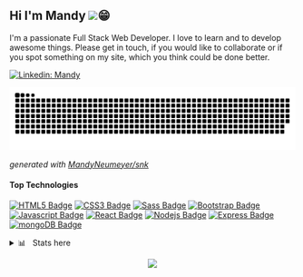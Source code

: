 ## Hi I'm Mandy <img src="https://media.giphy.com/media/hvRJCLFzcasrR4ia7z/giphy.gif" width="25">:grin:

I'm a passionate Full Stack Web Developer. I love to learn and to develop awesome things. Please get in touch, if you would like to collaborate 
or if you spot something on my site, which you think could be done better.

[![Linkedin: Mandy](https://img.shields.io/badge/-MandyNeumeyer-blue?style=flat-square&logo=Linkedin&logoColor=white&link=https://www.linkedin.com/in/mandy-neumeyer/)](https://www.linkedin.com/in/mandy-neumeyer-0753451b2/)

![github snake animation](https://raw.githubusercontent.com/MandyNeumeyer/MandyNeumeyer/output/github-contribution-grid-snake.svg)

_generated with [MandyNeumeyer/snk](https://github.com/platane/snk)_
	
#### Top Technologies

<!-- TODO: Make technologies links takes you to repositories -->
[![HTML5 Badge](https://img.shields.io/badge/HTML5-E34F26?style=for-the-badge&labelColor=black&logo=html5&logoColor=E34F26)](#) [![CSS3 Badge](https://img.shields.io/badge/CSS3-1572B6?style=for-the-badge&labelColor=black&logo=css3&logoColor=1572B6)](#) [![Sass Badge](https://img.shields.io/badge/Sass-CC6699?style=for-the-badge&labelColor=black&logo=sass&logoColor=CC6699)](#) [![Bootstrap Badge](https://img.shields.io/badge/Bootstrap-563D7C?style=for-the-badge&labelColor=black&logo=bootstrap&logoColor=563D7C)](#) [![Javascript Badge](https://img.shields.io/badge/-Javascript-F0DB4F?style=for-the-badge&labelColor=black&logo=javascript&logoColor=F0DB4F)](#) [![React Badge](https://img.shields.io/badge/-React-61DBFB?style=for-the-badge&labelColor=black&logo=react&logoColor=61DBFB)](#) [![Nodejs Badge](https://img.shields.io/badge/Nodejs-3C873A?style=for-the-badge&labelColor=black&logo=node.js&logoColor=F0DB4F)](#) [![Express Badge](https://img.shields.io/badge/Éxpress.js-404D59?style=for-the-badge&labelColor=black&logo=node.js&logoColor=F0DB4F)](#) [![mongoDB Badge](https://img.shields.io/badge/MongoDB-4EA94B?style=for-the-badge&labelColor=black&logo=mongodb&logoColor=4EA94B)](#) 

<!-- badges -->
<!-- https://dev.to/envoy_/150-badges-for-github-pnk -->

<details>
  <summary>📊 &nbsp Stats here</summary>
	
| Github Stats | Top Languages |
| --- | --- |
| ![Mandy`s github stats](https://github-readme-stats.vercel.app/api?username=MandyNeumeyer&show_icons=true&theme=radical) | [![Mandy`s Top Languages](https://github-readme-stats.vercel.app/api/top-langs/?username=MandyNeumeyer&langs_count=10&theme=radical&layout=compact)](https://github.com/anuraghazra/github-readme-stats) |

</details>

<p align=center>
  <a href="https://github.com/Tera">
    <img src="https://badges.pufler.dev/visits/MandyNeumeyer/MandyNeumeyer?style=flat-square&color=grey&logo=github">
  </a>
</p>








